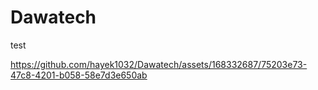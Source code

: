 # Dawatech
test 


https://github.com/hayek1032/Dawatech/assets/168332687/75203e73-47c8-4201-b058-58e7d3e650ab

